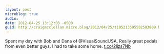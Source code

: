 ```yaml
---
layout: post
microblog: true
audio: 
date: 2012-04-25 13:12:03 -0500
guid: http://craigmcclellan.micro.blog/2012/04/25/t195213595502583809.html
---
```

Spent my day with Bob and Dana of @VisualSoundUSA. Really great pedals from even better guys. I had to take some home. [t.co/2ljzs7Nb](http://t.co/2ljzs7Nb)
